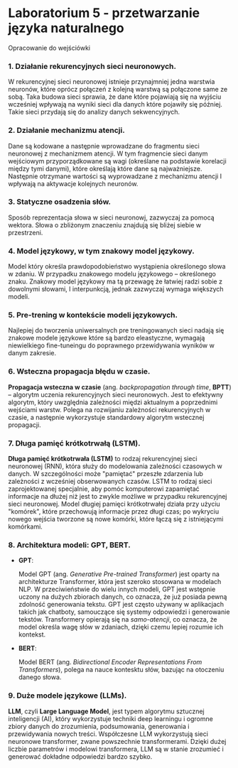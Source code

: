 # Laboratorium 5 - przetwarzanie języka naturalnego
Opracowanie do wejściówki

### 1. Działanie rekurencyjnych sieci neuronowych.
W rekurencyjnej sieci neuronowej istnieje przynajmniej jedna warstwia neuronów, które oprócz połączeń z kolejną warstwą są połączone same ze sobą. Taka budowa sieci sprawia, że dane które pojawiają się na wyjściu wcześniej wpływają na wyniki sieci dla danych które pojawiły się później. Takie sieci przydają się do analizy danych sekwencyjnych.

### 2. Działanie mechanizmu atencji.
Dane są kodowane a następnie wprowadzane do fragmentu sieci neuronowej z mechanizmem atencji. W tym fragmencie sieci danym wejściowym przyporządkowane są wagi (określane na podstawie korelacji między tymi danymi), które określają które dane są najważniejsze. Następnie otrzymane wartości są wyprowadzane z mechanizmu atencji I wpływają na aktywacje kolejnych neuronów.

### 3. Statyczne osadzenia słów.
Sposób reprezentacja słowa w sieci neuronowj, zazwyczaj za pomocą wektora. Słowa o zbliżonym znaczeniu znajdują się bliżej siebie w przestrzeni.

### 4. Model językowy, w tym znakowy model językowy.
Model który określa prawdopodobieństwo wystąpienia określonego słowa w zdaniu. W przypadku znakowego modelu językowego – określonego znaku. Znakowy model językowy ma tą przewagę że łatwiej radzi sobie z dowolnymi słowami, I interpunkcją, jednak zazwyczaj wymaga większych modeli.

### 5. Pre-trening w kontekście modeli językowych.
Najlepiej do tworzenia uniwersalnych pre treningowanych sieci nadają się znakowe modele językowe które są bardzo eleastyczne, wymagają niewielkiego fine-tuneingu do poprawnego przewidywania wyników w danym zakresie.

### 6. Wsteczna propagacja błędu w czasie.
**Propagacja wsteczna w czasie** (ang. _backpropagation through time_, **BPTT**) – algorytm uczenia rekurencyjnych sieci neuronowych. Jest to efektywny algorytm, który uwzględnia zależności międzi aktualnym a poprzednimi wejściami warstw. Polega na rozwijaniu zależności rekurencyjnych w czasie, a następnie wykorzystuje standardowy algorytm wstecznej propagacji.

### 7. Długa pamięć krótkotrwałą (LSTM).
**Długa pamięć krótkotrwała (LSTM)** to rodzaj rekurencyjnej sieci neuronowej (RNN), która służy do modelowania zależności czasowych w danych. W szczególności może "pamiętać" przeszłe zdarzenia lub zależności z wcześniej obserwowanych czasów. LSTM to rodzaj sieci zaprojektowanej specjalnie, aby pomóc komputerowi zapamiętać informacje na dłużej niż jest to zwykle możliwe w przypadku rekurencyjnej sieci neuronowej. Model długiej pamięci krótkotrwałej działa przy użyciu "komórek", które przechowują informacje przez długi czas; po wykryciu nowego wejścia tworzone są nowe komórki, które łączą się z istniejącymi komórkami.

### 8. Architektura modeli: GPT, BERT.
- **GPT**:

  Model GPT (ang. _Generative Pre-trained Transformer_) jest oparty na architekturze Transformer, która jest szeroko stosowana w modelach NLP. W przeciwieństwie do wielu innych modeli, GPT jest wstępnie uczony na dużych zbiorach danych, co oznacza, że już posiada pewną zdolność generowania tekstu. GPT jest często używany w aplikacjach takich jak chatboty, samouczące się systemy odpowiedzi i generowanie tekstów. Transformery opierają się na _samo-atencji_, co oznacza, że model określa wagę słów w zdaniach, dzięki czemu lepiej rozumie ich kontekst.

- **BERT**:

  Model BERT (ang. _Bidirectional Encoder Representations From Transformers_), polega na nauce kontesktu słów, bazując na otoczeniu danego słowa.



### 9. Duże modele językowe (LLMs).
**LLM**, czyli **Large Language Model**, jest typem algorytmu sztucznej inteligencji (AI), który wykorzystuje techniki deep learningu i ogromne zbiory danych do zrozumienia, podsumowania, generowania i przewidywania nowych treści. Współczesne LLM wykorzystują sieci neuronowe transformer, zwane powszechnie transformerami. Dzięki dużej liczbie parametrów i modelowi transformera, LLM są w stanie zrozumieć i generować dokładne odpowiedzi bardzo szybko.
